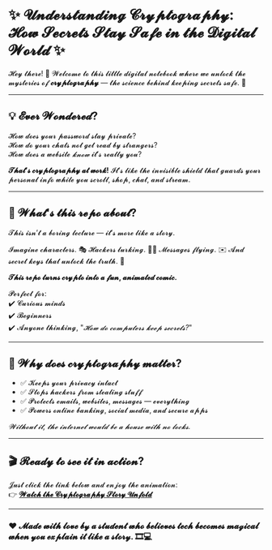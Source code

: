 # ✨ 𝓤𝓷𝓭𝓮𝓻𝓼𝓽𝓪𝓷𝓭𝓲𝓷𝓰 𝓒𝓻𝔂𝓹𝓽𝓸𝓰𝓻𝓪𝓹𝓱𝔂: 𝓗𝓸𝔀 𝓢𝓮𝓬𝓻𝓮𝓽𝓼 𝓢𝓽𝓪𝔂 𝓢𝓪𝓯𝓮 𝓲𝓷 𝓽𝓱𝓮 𝓓𝓲𝓰𝓲𝓽𝓪𝓵 𝓦𝓸𝓻𝓵𝓭 ✨

𝓗𝓮𝔂 𝓽𝓱𝓮𝓻𝓮! 👋 𝓦𝓮𝓵𝓬𝓸𝓶𝓮 𝓽𝓸 𝓽𝓱𝓲𝓼 𝓵𝓲𝓽𝓽𝓵𝓮 𝓭𝓲𝓰𝓲𝓽𝓪𝓵 𝓷𝓸𝓽𝓮𝓫𝓸𝓸𝓴 𝔀𝓱𝓮𝓻𝓮 𝔀𝓮 𝓾𝓷𝓵𝓸𝓬𝓴 𝓽𝓱𝓮 𝓶𝔂𝓼𝓽𝓮𝓻𝓲𝓮𝓼 𝓸𝓯 **𝓬𝓻𝔂𝓹𝓽𝓸𝓰𝓻𝓪𝓹𝓱𝔂** — 𝓽𝓱𝓮 𝓼𝓬𝓲𝓮𝓷𝓬𝓮 𝓫𝓮𝓱𝓲𝓷𝓭 𝓴𝓮𝓮𝓹𝓲𝓷𝓰 𝓼𝓮𝓬𝓻𝓮𝓽𝓼 𝓼𝓪𝓯𝓮. 🔐

---

## 💡 𝓔𝓿𝓮𝓻 𝓦𝓸𝓷𝓭𝓮𝓻𝓮𝓭?

𝓗𝓸𝔀 𝓭𝓸𝓮𝓼 𝔂𝓸𝓾𝓻 𝓹𝓪𝓼𝓼𝔀𝓸𝓻𝓭 𝓼𝓽𝓪𝔂 𝓹𝓻𝓲𝓿𝓪𝓽𝓮?  
𝓗𝓸𝔀 𝓭𝓸 𝔂𝓸𝓾𝓻 𝓬𝓱𝓪𝓽𝓼 𝓷𝓸𝓽 𝓰𝓮𝓽 𝓻𝓮𝓪𝓭 𝓫𝔂 𝓼𝓽𝓻𝓪𝓷𝓰𝓮𝓻𝓼?  
𝓗𝓸𝔀 𝓭𝓸𝓮𝓼 𝓪 𝔀𝓮𝓫𝓼𝓲𝓽𝓮 *𝓴𝓷𝓸𝔀* 𝓲𝓽’𝓼 𝓻𝓮𝓪𝓵𝓵𝔂 𝔂𝓸𝓾?

**𝓣𝓱𝓪𝓽’𝓼 𝓬𝓻𝔂𝓹𝓽𝓸𝓰𝓻𝓪𝓹𝓱𝔂 𝓪𝓽 𝔀𝓸𝓻𝓴!** 𝓘𝓽’𝓼 𝓵𝓲𝓴𝓮 𝓽𝓱𝓮 𝓲𝓷𝓿𝓲𝓼𝓲𝓫𝓵𝓮 𝓼𝓱𝓲𝓮𝓵𝓭 𝓽𝓱𝓪𝓽 𝓰𝓾𝓪𝓻𝓭𝓼 𝔂𝓸𝓾𝓻 𝓹𝓮𝓻𝓼𝓸𝓷𝓪𝓵 𝓲𝓷𝓯𝓸 𝔀𝓱𝓲𝓵𝓮 𝔂𝓸𝓾 𝓼𝓬𝓻𝓸𝓵𝓵, 𝓼𝓱𝓸𝓹, 𝓬𝓱𝓪𝓽, 𝓪𝓷𝓭 𝓼𝓽𝓻𝓮𝓪𝓶.

---

## 📁 𝓦𝓱𝓪𝓽'𝓼 𝓽𝓱𝓲𝓼 𝓻𝓮𝓹𝓸 𝓪𝓫𝓸𝓾𝓽?

𝓣𝓱𝓲𝓼 𝓲𝓼𝓷’𝓽 𝓪 𝓫𝓸𝓻𝓲𝓷𝓰 𝓵𝓮𝓬𝓽𝓾𝓻𝓮 — 𝓲𝓽’𝓼 𝓶𝓸𝓻𝓮 𝓵𝓲𝓴𝓮 𝓪 𝓼𝓽𝓸𝓻𝔂.

𝓘𝓶𝓪𝓰𝓲𝓷𝓮 𝓬𝓱𝓪𝓻𝓪𝓬𝓽𝓮𝓻𝓼. 🎭 𝓗𝓪𝓬𝓴𝓮𝓻𝓼 𝓵𝓾𝓻𝓴𝓲𝓷𝓰. 🕵️‍♂️ 𝓜𝓮𝓼𝓼𝓪𝓰𝓮𝓼 𝓯𝓵𝔂𝓲𝓷𝓰. ✉️ 𝓐𝓷𝓭 𝓼𝓮𝓬𝓻𝓮𝓽 𝓴𝓮𝔂𝓼 𝓽𝓱𝓪𝓽 𝓾𝓷𝓵𝓸𝓬𝓴 𝓽𝓱𝓮 𝓽𝓻𝓾𝓽𝓱. 🔑

**𝓣𝓱𝓲𝓼 𝓻𝓮𝓹𝓸 𝓽𝓾𝓻𝓷𝓼 𝓬𝓻𝔂𝓹𝓽𝓸 𝓲𝓷𝓽𝓸 𝓪 𝓯𝓾𝓷, 𝓪𝓷𝓲𝓶𝓪𝓽𝓮𝓭 𝓬𝓸𝓶𝓲𝓬.**

𝓟𝓮𝓻𝓯𝓮𝓬𝓽 𝓯𝓸𝓻:  
✔️ 𝓒𝓾𝓻𝓲𝓸𝓾𝓼 𝓶𝓲𝓷𝓭𝓼  
✔️ 𝓑𝓮𝓰𝓲𝓷𝓷𝓮𝓻𝓼  
✔️ 𝓐𝓷𝔂𝓸𝓷𝓮 𝓽𝓱𝓲𝓷𝓴𝓲𝓷𝓰, "*𝓗𝓸𝔀 𝓭𝓸 𝓬𝓸𝓶𝓹𝓾𝓽𝓮𝓻𝓼 𝓴𝓮𝓮𝓹 𝓼𝓮𝓬𝓻𝓮𝓽𝓼?*"

---

## 🔐 𝓦𝓱𝔂 𝓭𝓸𝓮𝓼 𝓬𝓻𝔂𝓹𝓽𝓸𝓰𝓻𝓪𝓹𝓱𝔂 𝓶𝓪𝓽𝓽𝓮𝓻?

- ✅ 𝓚𝓮𝓮𝓹𝓼 𝔂𝓸𝓾𝓻 𝓹𝓻𝓲𝓿𝓪𝓬𝔂 𝓲𝓷𝓽𝓪𝓬𝓽  
- ✅ 𝓢𝓽𝓸𝓹𝓼 𝓱𝓪𝓬𝓴𝓮𝓻𝓼 𝓯𝓻𝓸𝓶 𝓼𝓽𝓮𝓪𝓵𝓲𝓷𝓰 𝓼𝓽𝓾𝓯𝓯  
- ✅ 𝓟𝓻𝓸𝓽𝓮𝓬𝓽𝓼 𝓮𝓶𝓪𝓲𝓵𝓼, 𝔀𝓮𝓫𝓼𝓲𝓽𝓮𝓼, 𝓶𝓮𝓼𝓼𝓪𝓰𝓮𝓼 — 𝓮𝓿𝓮𝓻𝔂𝓽𝓱𝓲𝓷𝓰  
- ✅ 𝓟𝓸𝔀𝓮𝓻𝓼 𝓸𝓷𝓵𝓲𝓷𝓮 𝓫𝓪𝓷𝓴𝓲𝓷𝓰, 𝓼𝓸𝓬𝓲𝓪𝓵 𝓶𝓮𝓭𝓲𝓪, 𝓪𝓷𝓭 𝓼𝓮𝓬𝓾𝓻𝓮 𝓪𝓹𝓹𝓼

*𝓦𝓲𝓽𝓱𝓸𝓾𝓽 𝓲𝓽, 𝓽𝓱𝓮 𝓲𝓷𝓽𝓮𝓻𝓷𝓮𝓽 𝔀𝓸𝓾𝓵𝓭 𝓫𝓮 𝓪 𝓱𝓸𝓾𝓼𝓮 𝔀𝓲𝓽𝓱 𝓷𝓸 𝓵𝓸𝓬𝓴𝓼.*

---

## 🎬 𝓡𝓮𝓪𝓭𝔂 𝓽𝓸 𝓼𝓮𝓮 𝓲𝓽 𝓲𝓷 𝓪𝓬𝓽𝓲𝓸𝓷?

𝓙𝓾𝓼𝓽 𝓬𝓵𝓲𝓬𝓴 𝓽𝓱𝓮 𝓵𝓲𝓷𝓴 𝓫𝓮𝓵𝓸𝔀 𝓪𝓷𝓭 𝓮𝓷𝓳𝓸𝔂 𝓽𝓱𝓮 𝓪𝓷𝓲𝓶𝓪𝓽𝓲𝓸𝓷:  
👉 [**𝓦𝓪𝓽𝓬𝓱 𝓽𝓱𝓮 𝓒𝓻𝔂𝓹𝓽𝓸𝓰𝓻𝓪𝓹𝓱𝔂 𝓢𝓽𝓸𝓻𝔂 𝓤𝓷𝓯𝓸𝓵𝓭**](https://yechinalokesh.github.io/Yechinalokesh-cryptography-case-study/)

---

### ❤️ 𝓜𝓪𝓭𝓮 𝔀𝓲𝓽𝓱 𝓵𝓸𝓿𝓮 𝓫𝔂 𝓪 𝓼𝓽𝓾𝓭𝓮𝓷𝓽 𝔀𝓱𝓸 𝓫𝓮𝓵𝓲𝓮𝓿𝓮𝓼 𝓽𝓮𝓬𝓱 𝓫𝓮𝓬𝓸𝓶𝓮𝓼 𝓶𝓪𝓰𝓲𝓬𝓪𝓵 𝔀𝓱𝓮𝓷 𝔂𝓸𝓾 𝓮𝔁𝓹𝓵𝓪𝓲𝓷 𝓲𝓽 𝓵𝓲𝓴𝓮 𝓪 𝓼𝓽𝓸𝓻𝔂. 🎞️💻
